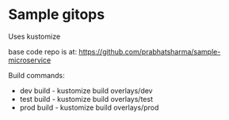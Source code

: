 # Sample gitops

Uses kustomize

base code repo is at: https://github.com/prabhatsharma/sample-microservice

Build commands:

- dev build - kustomize build  overlays/dev
- test build - kustomize build  overlays/test
- prod build - kustomize build  overlays/prod

